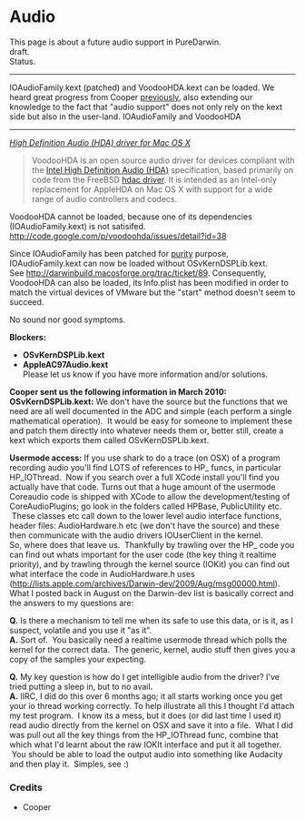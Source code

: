 Audio
=====

This page is about a future audio support in PureDarwin.  
draft.  
Status. 

------

IOAudioFamily.kext (patched) and VoodooHDA.kext can be loaded.
We heard great progress from Cooper [previously](http://lists.apple.com/archives/Darwin-dev/2009/Aug/msg00000.html), also extending our knowledge to the fact that "audio support" does not only rely on the kext side but also in the user-land.
IOAudioFamily and VoodooHDA

---------------------------
*[High Definition Audio (HDA) driver for Mac OS X](http://code.google.com/p/voodoohda/)*

> VoodooHDA is an open source audio driver for devices compliant with the [Intel High Definition Audio (HDA)](http://www.intel.com/standards/hdaudio/) specification, based primarily on code from the FreeBSD [hdac driver](http://www.freebsd.org/cgi/cvsweb.cgi/src/sys/dev/sound/pci/hda/). It is intended as an Intel-only replacement for AppleHDA on Mac OS X with support for a wide range of audio controllers and codecs.

VoodooHDA cannot be loaded, because one of its dependencies (IOAudioFamily.kext) is not satisifed.
<http://code.google.com/p/voodoohda/issues/detail?id=38>

Since IOAudioFamily has been patched for [purity](macports/purity.html) purpose, IOAudioFamily.kext can now be loaded without OSvKernDSPLib.kext. See <http://darwinbuild.macosforge.org/trac/ticket/89>.
Consequently, VoodooHDA can also be loaded, its Info.plist has been modified in order to match the virtual devices of VMware but the "start" method doesn't seem to succeed.

No sound nor good symptoms.

**Blockers:**  
- **OSvKernDSPLib.kext**  
- **AppleAC97Audio.kext**  
Please let us know if you have more information and/or solutions. 


**Cooper sent us the following information in March 2010:**  
**OSvKernDSPLib.kext:**
We don't have the source but the functions that we need are all well documented in the ADC and simple (each perform a single mathematical operation).  It would be easy for someone to implement these and patch them directly into whatever needs them or, better still, create a kext which exports them called OSvKernDSPLib.kext.

**Usermode access:**
If you use shark to do a trace (on OSX) of a program recording audio you'll find LOTS of references to HP_ funcs, in particular HP_IOThread.  Now if you search over a full XCode install you'll find you actually have that code.
Turns out that a huge amount of the usermode Coreaudio code is shipped with XCode to allow the development/testing of CoreAudioPlugins; go look in the folders called HPBase, PublicUtility etc.  These classes etc call down to the lower level audio interface functions, header files: AudioHardware.h etc (we don't have the source) and these then communicate with the audio drivers IOUserClient in the kernel.   
So, where does that leave us.  Thankfully by trawling over the HP_ code you can find out whats important for the user code (the key thing it realtime priority), and by trawling through the kernel source (IOKit) you can find out what interface the code in AudioHardware.h uses (<http://lists.apple.com/archives/Darwin-dev/2009/Aug/msg00000.html>).    
What I posted back in August on the Darwin-dev list is basically correct and the answers to my questions are:

**Q.** Is there a mechanism to tell me when its safe to use this data, or is it, as I suspect, volatile and you use it "as it".  
**A.** Sort of.  You basically need a realtime usermode thread which polls the kernel for the correct data.  The generic, kernel, audio stuff then gives you a copy of the samples your expecting.

**Q.** My key question is how do I get intelligible audio from the driver? I've tried putting a sleep in, but to no avail.  
**A.** IIRC, I did do this over 6 months ago; it all starts working once you get your io thread working correctly.
To help illustrate all this I thought I'd attach my test program.  I know its a mess, but it does (or did last time I used it) read audio directly from the kernel on OSX and save it into a file.  What I did was pull out all the key things from the HP_IOThread func, combine that which what I'd learnt about the raw IOKIt interface and put it all together.  You should be able to load the output audio into something like Audacity and then play it.  Simples, see :)

### Credits
- Cooper
